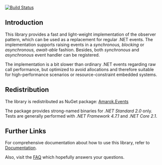 [![Build Status](https://dev.azure.com/amarok79/Amarok.Events/_apis/build/status/Amarok79.Events)](https://dev.azure.com/amarok79/Amarok.Events/_build/latest?definitionId=1)

## Introduction

This library provides a fast and light-weight implementation of the observer pattern, which can be used as a replacement for regular .NET events. The implementation supports raising events in a *synchronous, blocking* or *asynchronous, await-able* fashion. Besides, both *synchronous* and *asynchronous* event handler can be registered.

The implementation is a bit slower than ordinary .NET events regarding raw call performance, but optimized to avoid allocations and therefore suitable for high-performance scenarios or resource-constraint embedded systems.


## Redistribution

The library is redistributed as NuGet package: [Amarok.Events](https://www.nuget.org/packages/Amarok.Events/)

The package provides strong-named binaries for *.NET Standard 2.0* only. Tests are generally performed with *.NET Framework 4.7.1* and *.NET Core 2.1*.


## Further Links

For comprehensive documentation about how to use this library, refer to [Documentation](doc/Documentation.md).

Also, visit the [FAQ](doc/FAQ.md) which hopefully answers your questions.
